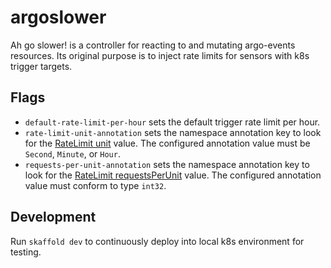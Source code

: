 # argoslower
Ah go slower! is a controller for reacting to and mutating argo-events resources.
Its original purpose is to inject rate limits for sensors with k8s trigger
targets.

## Flags
- `default-rate-limit-per-hour` sets the default trigger rate limit per hour.
- `rate-limit-unit-annotation` sets the namespace annotation key to look for the [RateLimit unit](https://github.com/argoproj/argo-events/blob/master/api/sensor.md#ratelimit) value. The configured annotation value must be `Second`, `Minute`, or `Hour`.
- `requests-per-unit-annotation` sets the namespace annotation key to look for the [RateLimit requestsPerUnit](https://github.com/argoproj/argo-events/blob/master/api/sensor.md#ratelimit) value. The configured annotation value must conform to type `int32`.

## Development
Run `skaffold dev` to continuously deploy into local k8s environment for testing.
